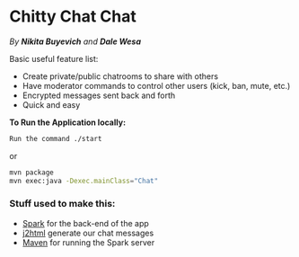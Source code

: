 # Chitty Chat Chat

*By **Nikita Buyevich** and **Dale Wesa***

Basic useful feature list:

 * Create private/public chatrooms to share with others
 * Have moderator commands to control other users (kick, ban, mute, etc.)
 * Encrypted messages sent back and forth
 * Quick and easy
 


**To Run the Application locally:**

```bash
Run the command ./start
```
or
```bash
mvn package
mvn exec:java -Dexec.mainClass="Chat"
```


### Stuff used to make this:

 * [Spark](http://spark.apache.org/) for the back-end of the app 
 * [j2html](https://j2html.com/) generate our chat messages
 * [Maven](https://maven.apache.org/) for running the Spark server